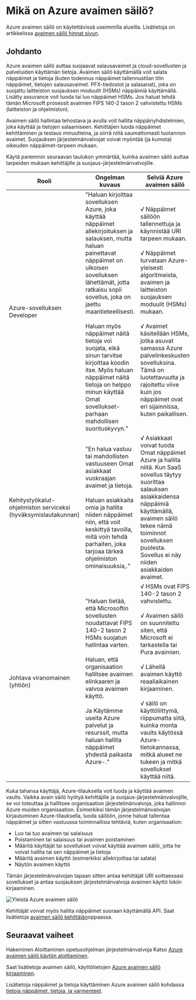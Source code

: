 <properties
    pageTitle="Mikä on Azure avaimen säilö? | Microsoft Azure"
    description="Azure avaimen säilö auttaa suojaavat salausavaimet ja cloud-sovellusten ja palveluiden käyttämän tietoja. Käyttämällä Azure avaimen säilö asiakkaiden voit salata näppäimet ja tietoja (kuten todennus näppäimet tallennustilan tilin näppäimet, tietojen salausavaimet. PFX-tiedostot ja salasanat), joka on suojattu laitteiston suojauksen moduulit (HSMs) näppäimiä käyttämällä."
    services="key-vault"
    documentationCenter=""
    authors="cabailey"
    manager="mbaldwin"
    tags="azure-resource-manager"/>

<tags
    ms.service="key-vault"
    ms.workload="identity"
    ms.tgt_pltfrm="na"
    ms.devlang="na"
    ms.topic="get-started-article"
    ms.date="10/10/2016"
    ms.author="cabailey"/>



# <a name="what-is-azure-key-vault"></a>Mikä on Azure avaimen säilö?

Azure avaimen säilö on käytettävissä useimmilla alueilla. Lisätietoja on artikkelissa [avaimen säilö hinnat sivun](https://azure.microsoft.com/pricing/details/key-vault/).

## <a name="introduction"></a>Johdanto

Azure avaimen säilö auttaa suojaavat salausavaimet ja cloud-sovellusten ja palveluiden käyttämän tietoja. Avaimen säilö käyttämällä voit salata näppäimet ja tietoja (kuten todennus näppäimet tallennustilan tilin näppäimet, tietojen salausavaimet. PFX-tiedostot ja salasanat), joka on suojattu laitteiston suojauksen moduulit (HSMs) näppäimiä käyttämällä. Lisätty assurance voit tuoda tai luo näppäimet HSMs. Jos haluat tehdä tämän Microsoft prosessit avaimien FIPS 140-2 tason 2 vahvistettu HSMs (laitteiston ja ohjelmiston).  

Avaimen säilö hallintaa tehostava ja avulla voit hallita näppäinyhdistelmien, joka käyttää ja tietojen salaamiseen. Kehittäjien luoda näppäimet kehittäminen ja testaus minuutteina, ja siirrä niitä saumattomasti tuotannon avaimet. Suojauksen järjestelmänvalvojat voivat myöntää (ja kumota) oikeuden näppäimet-tarpeen mukaan.

Käytä paremmin seuraavan taulukon ymmärtää, kuinka avaimen säilö auttaa tarpeiden mukaan kehittäjille ja suojaus-järjestelmänvalvojille.





| Rooli        | Ongelman kuvaus           | Selviä Azure avaimen säilö  |
| ------------- |-------------|-----|
| Azure-sovelluksen Developer      | "Haluan kirjoittaa sovelluksen Azure, joka käyttää näppäimet allekirjoituksen ja salauksen, mutta haluan painettavat näppäimet on ulkoisen sovelluksen lähettämät, jotta ratkaisu sopii sovellus, joka on jaettu maantieteellisesti. <br/><br/>Haluan myös näppäimet näitä tietoja voi suojata, eikä sinun tarvitse kirjoittaa koodin itse. Myös haluan näppäimet näitä tietoja on helppo minun käyttää Omat sovellukset-parhaan mahdollisen suorituskyvyn." | √ Näppäimet säilöön tallennettuja ja käynnistää URI tarpeen mukaan.<br/><br/> √ Näppäimet turvataan Azure-yleisesti algoritmeista, avaimen ja laitteiston suojauksen moduulit (HSMs) mukaan.<br/><br/> √ Avaimet käsitellään HSMs, jotka asuvat samassa Azure palvelinkeskusten sovelluksina. Tämä on luotettavuutta ja rajoitettu viive kuin jos näppäimet ovat eri sijainnissa, kuten paikallisen.|
| Kehitystyökalut-ohjelmiston serviceksi (hyväksymislautakunnan)      |"En halua vastuu tai mahdollisten vastuuseen Omat asiakkaat vuokraajan avaimet ja tietoja. <br/><br/>Haluan asiakkaita omia ja hallita niiden näppäimet niin, että voit keskittyä tavoilla, mitä voin tehdä parhaiten, joka tarjoaa tärkeä ohjelmiston ominaisuuksia,." | √ Asiakkaat voivat tuoda Omat näppäimet Azure ja hallita niitä. Kun SaaS sovellus täytyy suorittaa salauksen asiakkaidensa näppäimiä käyttämällä, avaimen säilö tekee nämä toiminnot sovelluksen puolesta. Sovellus ei näy niiden asiakkaiden avaimet.|
| Johtava viranomainen (yhtiön) | "Haluan tietää, että Microsoftin sovellusten noudattavat FIPS 140-2 tason 2 HSMs suojatun hallintaa varten. <br/><br/>Haluan, että organisaation hallitsee avaimen elinkaaren ja valvoa avaimen käyttö. <br/><br/>Ja Käytämme useita Azure palvelut ja resurssit, mutta haluan hallita näppäimet yhdestä paikasta Azure-."     |√ HSMs ovat FIPS 140-2 tason 2 vahvistettu.<br/><br/>√ Avaimen säilö on suunniteltu siten, että Microsoft ei tarkastella tai Pura avaimien.<br/><br/>√ Lähellä avaimen käyttö reaaliaikainen kirjaaminen.<br/><br/>√ säilö on käyttöliittymä, riippumatta siitä, kuinka monta vaults käytössä Azure-tietokannassa, mitkä alueet ne tukeen ja mitkä sovellukset käyttää niitä. |


Kuka tahansa käyttäjä, Azure-tilauksella voit luoda ja käyttää avaimen vaults. Vaikka avain säilö hyötyä kehittäjille ja suojaus-järjestelmänvalvojille, se voi toteuttaa ja hallitsee organisaation järjestelmänvalvoja, joka hallinnoi Azure muiden organisaation. Esimerkiksi tämän järjestelmänvalvojan kirjautuminen Azure-tilauksella, luoda säilöön, jonne haluat tallentaa näppäimet ja sitten vastuussa toiminnallisia tehtäviä, kuten organisaation:

+ Luo tai tuo avaimen tai salaisuus
+ Poistaminen tai salaisuus tai avaimen poistaminen
+ Määritä käyttäjät tai sovellukset voivat käyttää avaimen säilö, jotta he voivat hallita tai sen näppäimet ja tietoja
+ Määritä avaimen käyttö (esimerkiksi allekirjoittaa tai salata)
+ Näytön avaimen käyttö

Tämän järjestelmänvalvojan tapaan sitten antaa kehittäjät URI soittaessasi sovellukset ja antaa suojauksen järjestelmänvalvoja avaimen käyttö lokiin kirjaaminen. 

   ![Yleistä Azure avaimen säilö][1]

Kehittäjät voivat myös hallita näppäimet suoraan käyttämällä API. Saat lisätietoja [avaimen säilö kehittäjän](key-vault-developers-guide.md)oppaassa.

## <a name="next-steps"></a>Seuraavat vaiheet

Hakeminen Aloittaminen opetusohjelman järjestelmänvalvoja Katso [Azure avaimen säilö käytön aloittaminen](key-vault-get-started.md).

Saat lisätietoja avaimen säilö, käyttötietojen [Azure avaimen säilö kirjaaminen](key-vault-logging.md).

Lisätietoja näppäimet ja tietoja käyttäminen Azure avaimen säilö kohdassa [tietoja näppäimet, tietoja, ja varmenteet](https://msdn.microsoft.com/library/azure/dn903623\(v=azure.1\).aspx).


<!--Image references-->
[1]: ./media/key-vault-whatis/AzureKeyVault_overview.png
